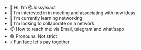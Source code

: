 - 👋 Hi, I’m @Jossyexact
- 👀 I’m interested in in meeting and associating with new ideas
- 🌱 I’m currently learning networking
- 💞️ I’m looking to collaborate on a network
- 📫 How to reach me: via Email, telegram and what'sapp
- 😄 Pronouns: Not strict
- ⚡ Fun fact: let's pay together

<!---
Jossyexact/Jossyexact is a ✨ special ✨ repository because its `README.md` (this file) appears on your GitHub profile.
You can click the Preview link to take a look at your changes.
--->
